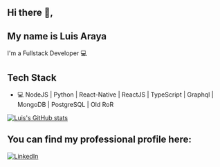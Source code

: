 ## Hi there 👋,

<!--
**alfadaemon/alfadaemon** is a ✨ _special_ ✨ repository because its `README.md` (this file) appears on your GitHub profile.

Here are some ideas to get you started:

- 🔭 I’m currently working on ...
- 🌱 I’m currently learning ...
- 👯 I’m looking to collaborate on ...
- 🤔 I’m looking for help with ...
- 💬 Ask me about ...
- 📫 How to reach me: ...
- 😄 Pronouns: ...
- ⚡ Fun fact: ...
-->

## My name is Luis Araya

I'm a Fullstack Developer 💻

## Tech Stack
* 💻 NodeJS | Python | React-Native | ReactJS | TypeScript | Graphql | MongoDB | PostgreSQL | Old RoR

[![Luis's GitHub stats](https://github-readme-stats.vercel.app/api?username=alfadaemon)](https://github.com/alfadaemon)

<h2>You can find my professional profile here:</h2>
<p align="left">
	<a href="https://www.linkedin.com/in/lfaraya/"><img src="https://img.shields.io/badge/LinkedIn--_.svg?style=social&logo=linkedin" alt="LinkedIn"></a>
</p>
